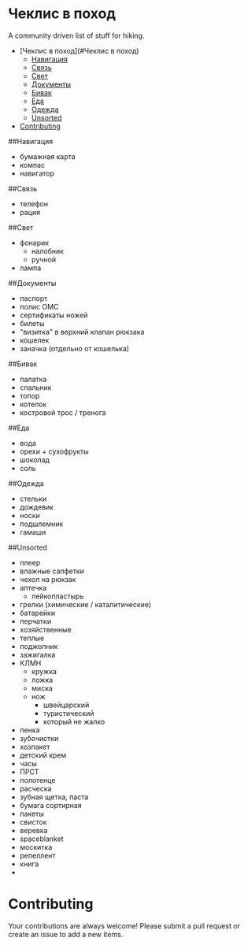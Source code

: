 Чеклис в поход
==============

A community driven list of stuff for hiking.

- [Чеклис в поход](#Чеклис в поход)
    - [Навигация](#Навигация)
    - [Связь](#Связь)
    - [Свет](#Свет)
    - [Документы](#Документы)
    - [Бивак](#Бивак)
    - [Еда](#Еда)
    - [Одежда](#Одежда)
    - [Unsorted](#Unsorted)
- [Contributing](#Contributing)

##Навигация
* бумажная карта
* компас
* навигатор

##Связь
* телефон
* рация

##Свет
* фонарик
  * налобник
  * ручной
* лампа

##Документы 
* паспорт
* полис ОМС
* сертификаты ножей
* билеты
* "визитка" в верхний клапан рюкзака
* кошелек
* заначка (отдельно от кошелька)

##Бивак
* палатка
* спальник
* топор
* котелок
* костровой трос / тренога

##Еда
* вода
* орехи + сухофрукты
* шоколад
* соль

##Одежда
* стельки
* дождевик
* носки
* подшлемник
* гамаши
 
##Unsorted

* плеер
* влажные салфетки
* чехол на рюкзак
* аптечка
  * лейкопластырь
* грелки (химические / каталитические)
* батарейки
* перчатки
 * хозяйственные
 * теплые
* поджопник
* зажигалка
* КЛМН
  + кружка
  + ложка
  + миска
  + нож
    - швейцарский
    - туристический
    - который не жалко
* пенка 
* зубочистки
* хозпакет
* детский крем
* часы
* ПРСТ
 * полотенце
 * расческа
 * зубная щетка, паста
 * бумага сортирная
* пакеты
* свисток
* веревка
* spaceblanket
* москитка 
* репеллент
* книга
* 

# Contributing

Your contributions are always welcome! Please submit a pull request or create an issue to add a new items.
